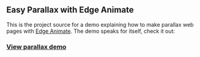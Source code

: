 ## Easy Parallax with Edge Animate

This is the project source for a demo explaining how to make parallax web pages with [Edge Animate][1]. The demo speaks for itself, check it out:

### [View parallax demo][2]

[1]: http://html.adobe.com/edge/animate/
[2]: http://aphall.com/demo/edge-parallax/ "Easy Parallax with Edge Animate"

